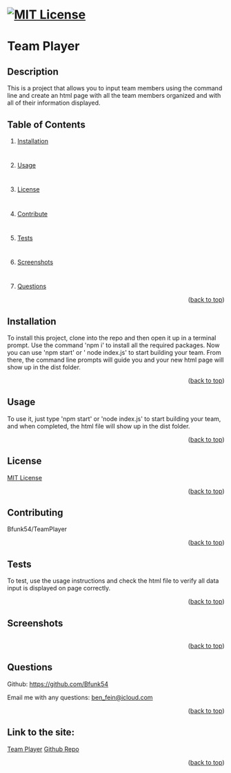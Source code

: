 # [![MIT License](https://img.shields.io/badge/License-MIT-yellow)](https://opensource.org/licenses/MIT)

# Team Player

## Description
This is a project that allows you to input team members using the command line and create an html page with all the team members organized and with all of their information displayed.

## Table of Contents
1. [Installation](#installation)
#
2. [Usage](#usage)
#
3. [License](#license)
#
4. [Contribute](#contributing)
#
5. [Tests](#tests)
#
6. [Screenshots](#screenshots)
#
7. [Questions](#questions)

<p align="right">(<a href="#mit-license">back to top</a>)</p>

## Installation
To install this project, clone into the repo and then open it up in a terminal prompt. Use the command 'npm i' to install all the required packages. Now you can use 'npm start' or ' node index.js' to start building your team. From there, the command line prompts will guide you and your new html page will show up in the dist folder.
<p align="right">(<a href="#mit-license">back to top</a>)</p>

## Usage
To use it, just type 'npm start' or 'node index.js' to start building your team, and when completed, the html file will show up in the dist folder.
<p align="right">(<a href="#mit-license">back to top</a>)</p>

## License
[MIT License](https://opensource.org/licenses/MIT)
<p align="right">(<a href="#mit-license">back to top</a>)</p>

## Contributing
Bfunk54/TeamPlayer
<p align="right">(<a href="#mit-license">back to top</a>)</p>

## Tests
To test, use the usage instructions and check the html file to verify all data input is displayed on page correctly.
<p align="right">(<a href="#mit-license">back to top</a>)</p>

## Screenshots
![]()
<p align="right">(<a href="mit-license">back to top</a>)</p>

## Questions
Github: https://github.com/Bfunk54

Email me with any questions: ben_fein@icloud.com
<p align="right">(<a href="#mit-license">back to top</a>)</p>

## Link to the site:
[Team Player]()
[Github Repo]()
<p align="right">(<a href="#mit-license">back to top</a>)</p>
